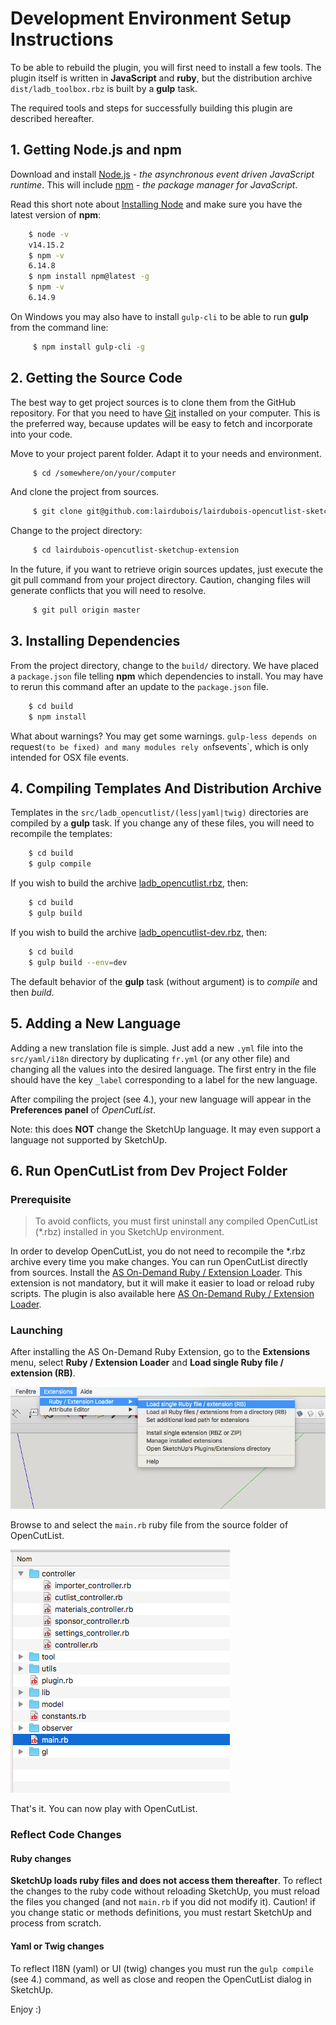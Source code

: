 # Development Environment Setup Instructions

To be able to rebuild the plugin, you will first need to install a few tools. The plugin itself is written in **JavaScript** and **ruby**, but the distribution archive `dist/ladb_toolbox.rbz` is built by a **gulp** task.

The required tools and steps for successfully building this plugin are described hereafter.

## 1. Getting **Node.js** and **npm**

Download and install [Node.js](https://nodejs.org/en/download/) - *the asynchronous event driven JavaScript runtime*. This will include [npm](https://www.npmjs.com/) - *the package manager for JavaScript*.

Read this short note about [Installing Node](https://docs.npmjs.com/getting-started/installing-node) and make sure you have the latest version of **npm**:

``` bash
    $ node -v
    v14.15.2
    $ npm -v
    6.14.8
    $ npm install npm@latest -g
    $ npm -v
    6.14.9
```

On Windows you may also have to install `gulp-cli` to be able to run **gulp** from the command line:

``` bash
     $ npm install gulp-cli -g
```

## 2. Getting the Source Code

The best way to get project sources is to clone them from the GitHub repository. For that you need to have [Git](https://git-scm.com/) installed on your computer.
This is the preferred way, because updates will be easy to fetch and incorporate into your code.

Move to your project parent folder. Adapt it to your needs and environment.

``` bash
     $ cd /somewhere/on/your/computer
```

And clone the project from sources.

``` bash
     $ git clone git@github.com:lairdubois/lairdubois-opencutlist-sketchup-extension.git
```

Change to the project directory:

``` bash
     $ cd lairdubois-opencutlist-sketchup-extension
```

In the future, if you want to retrieve origin sources updates, just execute the git pull command from your project directory.
Caution, changing files will generate conflicts that you will need to resolve.

``` bash
     $ git pull origin master
```

## 3. Installing Dependencies

From the project directory, change to the `build/` directory. We have placed a `package.json` file telling **npm** which dependencies to install. You may have to rerun this command after an update to the `package.json` file.

``` bash
    $ cd build
    $ npm install
```
What about warnings? You may get some warnings. `gulp-less depends on `request` (to be fixed) and many modules rely on `fsevents`, which is only intended for OSX file events.

## 4. Compiling Templates And Distribution Archive

Templates in the `src/ladb_opencutlist/(less|yaml|twig)` directories are compiled by a **gulp** task. If you change any of these files, you will need to recompile the templates:

``` bash
    $ cd build
    $ gulp compile
```

If you wish to build the archive [ladb_opencutlist.rbz](../dist/ladb_opencutlist.rbz), then:

``` bash
    $ cd build
    $ gulp build
```

If you wish to build the archive [ladb_opencutlist-dev.rbz](../dist/ladb_opencutlist-dev.rbz), then:

``` bash
    $ cd build
    $ gulp build --env=dev
```

The default behavior of the **gulp** task (without argument) is to *compile* and then *build*.

## 5. Adding a New Language

Adding a new translation file is simple. Just add a new `.yml` file into the `src/yaml/i18n` directory by duplicating `fr.yml` (or any other file) and changing all the values into the desired language.
The first entry in the file should have the key `_label` corresponding to a label for the new language.

After compiling the project (see 4.), your new language will appear in the **Preferences panel** of *OpenCutList*.

Note: this does **NOT** change the SketchUp language. It may even support a language not supported by SketchUp.

## 6. Run OpenCutList from Dev Project Folder

### Prerequisite

> To avoid conflicts, you must first uninstall any compiled OpenCutList (*.rbz) installed in you SketchUp environment.

In order to develop OpenCutList, you do not need to recompile the *.rbz archive every time you make changes. You can run OpenCutList directly from sources.
Install the [AS On-Demand Ruby / Extension Loader](https://alexschreyer.net/projects/plugin-loader-for-sketchup/). This extension is not mandatory, but it will make it easier to load or reload ruby scripts. The plugin is also available here [AS On-Demand Ruby / Extension Loader](https://extensions.sketchup.com/extension/cebc698a-855a-4151-a6fd-c334cc2f1a5f/on-demand-ruby-extension-loader).

### Launching

After installing the AS On-Demand Ruby Extension, go to the **Extensions** menu, select **Ruby / Extension Loader** and **Load single Ruby file / extension (RB)**.

![AS On-Demand Ruby Extension Menu](img/capture-asmenu.png)

Browse to and select the `main.rb` ruby file from the source folder of OpenCutList.

![AS On-Demand Ruby Extension File](img/capture-asmain.png)

That's it. You can now play with OpenCutList.

### Reflect Code Changes

#### Ruby changes

**SketchUp loads ruby files and does not access them thereafter**. To reflect the changes to the ruby code without reloading SketchUp, you must reload the files you changed (and not `main.rb` if you did not modify it).
Caution! if you change static or methods definitions, you must restart SketchUp and process from scratch.

#### Yaml or Twig changes

To reflect I18N (yaml) or UI (twig) changes you must run the `gulp compile` (see 4.) command, as well as close and reopen the OpenCutList dialog in SketchUp.

Enjoy :)
